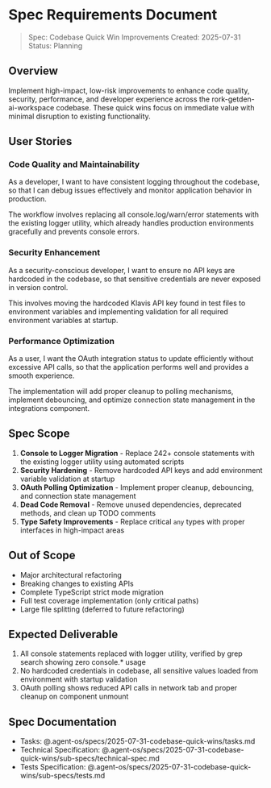 # Spec Requirements Document

> Spec: Codebase Quick Win Improvements
> Created: 2025-07-31
> Status: Planning

## Overview

Implement high-impact, low-risk improvements to enhance code quality, security, performance, and developer experience across the rork-getden-ai-workspace codebase. These quick wins focus on immediate value with minimal disruption to existing functionality.

## User Stories

### Code Quality and Maintainability

As a developer, I want to have consistent logging throughout the codebase, so that I can debug issues effectively and monitor application behavior in production.

The workflow involves replacing all console.log/warn/error statements with the existing logger utility, which already handles production environments gracefully and prevents console errors.

### Security Enhancement

As a security-conscious developer, I want to ensure no API keys are hardcoded in the codebase, so that sensitive credentials are never exposed in version control.

This involves moving the hardcoded Klavis API key found in test files to environment variables and implementing validation for all required environment variables at startup.

### Performance Optimization

As a user, I want the OAuth integration status to update efficiently without excessive API calls, so that the application performs well and provides a smooth experience.

The implementation will add proper cleanup to polling mechanisms, implement debouncing, and optimize connection state management in the integrations component.

## Spec Scope

1. **Console to Logger Migration** - Replace 242+ console statements with the existing logger utility using automated scripts
2. **Security Hardening** - Remove hardcoded API keys and add environment variable validation at startup
3. **OAuth Polling Optimization** - Implement proper cleanup, debouncing, and connection state management
4. **Dead Code Removal** - Remove unused dependencies, deprecated methods, and clean up TODO comments
5. **Type Safety Improvements** - Replace critical `any` types with proper interfaces in high-impact areas

## Out of Scope

- Major architectural refactoring
- Breaking changes to existing APIs
- Complete TypeScript strict mode migration
- Full test coverage implementation (only critical paths)
- Large file splitting (deferred to future refactoring)

## Expected Deliverable

1. All console statements replaced with logger utility, verified by grep search showing zero console.* usage
2. No hardcoded credentials in codebase, all sensitive values loaded from environment with startup validation
3. OAuth polling shows reduced API calls in network tab and proper cleanup on component unmount

## Spec Documentation

- Tasks: @.agent-os/specs/2025-07-31-codebase-quick-wins/tasks.md
- Technical Specification: @.agent-os/specs/2025-07-31-codebase-quick-wins/sub-specs/technical-spec.md
- Tests Specification: @.agent-os/specs/2025-07-31-codebase-quick-wins/sub-specs/tests.md